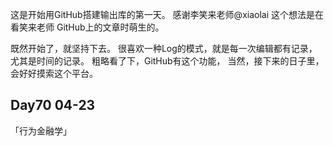 这是开始用GitHub搭建输出库的第一天。
感谢李笑来老师@xiaolai
这个想法是在看笑来老师 GitHub上的文章时萌生的。

既然开始了，就坚持下去。
很喜欢一种Log的模式，就是每一次编辑都有记录，尤其是时间的记录。
粗略看了下，GitHub有这个功能，
当然，接下来的日子里，会好好摸索这个平台。

## Day70 04-23
「行为金融学」
